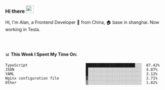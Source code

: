 ### Hi there <img src="https://media.giphy.com/media/hvRJCLFzcasrR4ia7z/giphy.gif" width="25px">

<!-- ![visitors](https://visitor-badge.glitch.me/badge?page_id=dislfyer.dislfyer) -->

Hi, I'm Alan, a Frontend Developer 🚀 from China, 🏠 base in shanghai. Now working in Tesla.

<br/>
<br/>

📊 **This Week I Spent My Time On:**


<!--START_SECTION:waka-->

```text
TypeScript                          ██████████████████████░░░  87.42%
JSON                                █░░░░░░░░░░░░░░░░░░░░░░░░  4.87%
YAML                                █░░░░░░░░░░░░░░░░░░░░░░░░  3.12%
Nginx configuration file            ▓░░░░░░░░░░░░░░░░░░░░░░░░  2.71%
Other                               ▒░░░░░░░░░░░░░░░░░░░░░░░░  1.82%
```

<!--END_SECTION:waka-->

<!--
**About Me:**
 -->
